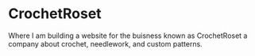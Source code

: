 # CrochetRoset

Where I am building a website for the buisness known as CrochetRoset
a company about crochet, needlework, and custom patterns.
